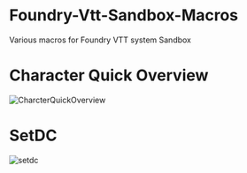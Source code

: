 
# Foundry-Vtt-Sandbox-Macros

Various macros for Foundry VTT system Sandbox

# Character Quick Overview
![CharcterQuickOverview](https://user-images.githubusercontent.com/81265884/112221893-4cccc200-8c28-11eb-83e8-bee480145083.gif)

# SetDC
![setdc](https://user-images.githubusercontent.com/81265884/112222158-a46b2d80-8c28-11eb-9104-a3233aae06fa.gif)

